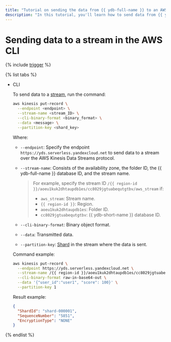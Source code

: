 ```yaml
---
title: "Tutorial on sending the data from {{ ydb-full-name }} to an AWS CLI stream"
description: "In this tutorial, you'll learn how to send data from {{ ydb-full-name }} to an AWS CLI stream."
---
```


# Sending data to a stream in the AWS CLI

{% include [trigger](../../../_includes/data-streams/trigger.md) %}

{% list tabs %}

- CLI

  To send data to a [stream](../../concepts/glossary.md#stream-concepts), run the command:

  ```bash
  aws kinesis put-record \
    --endpoint <endpoint> \
    --stream-name <stream_ID> \
    --cli-binary-format <binary_format> \
    --data <message> \
    --partition-key <shard_key>
  ```

  Where:

  * `--endpoint`: Specify the endpoint `https://yds.serverless.yandexcloud.net` to send data to a stream over the AWS Kinesis Data Streams protocol.
  * `--stream-name`: Consists of the availability zone, the folder ID, the {{ ydb-full-name }} database ID, and the stream name.

    > For example, specify the stream ID `/{{ region-id }}/aoeu1kuk2dhtaupdb1es/cc8029jgtuabequtgtbv/aws_stream` if:
    > * `aws_stream`: Stream name.
    > * `{{ region-id }}`: Region.
    > * `aoeu1kuk2dhtaupdb1es`: Folder ID.
    > * `cc8029jgtuabequtgtbv`: {{ ydb-short-name }} database ID.
  * `--cli-binary-format`: Binary object format.
  * `--data`: Transmitted data.
  * `--partition-key`: [Shard](../../concepts/glossary.md#shard) in the stream where the data is sent.

  Command example:

  ```bash
  aws kinesis put-record \
    --endpoint https://yds.serverless.yandexcloud.net \
    --stream-name /{{ region-id }}/aoeu1kuk2dhtaupdb1es/cc8029jgtuabequtgtbv/aws_stream \
    --cli-binary-format raw-in-base64-out \
    --data '{"user_id":"user1", "score": 100}' \
    --partition-key 1
  ```

  Result example:

  ```json
  {
    "ShardId": "shard-000001",
    "SequenceNumber": "5851",
    "EncryptionType": "NONE"
  }
  ```

{% endlist %}
